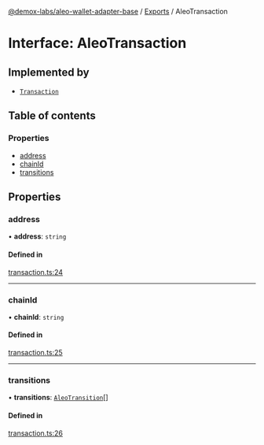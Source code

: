 [@demox-labs/aleo-wallet-adapter-base](../README.md) / [Exports](../modules.md) / AleoTransaction

# Interface: AleoTransaction

## Implemented by

- [`Transaction`](../classes/Transaction.md)

## Table of contents

### Properties

- [address](AleoTransaction.md#address)
- [chainId](AleoTransaction.md#chainid)
- [transitions](AleoTransaction.md#transitions)

## Properties

### address

• **address**: `string`

#### Defined in

[transaction.ts:24](https://github.com/demox-labs/leo-wallet-adapter/blob/d6f035f/packages/core/base/transaction.ts#L24)

___

### chainId

• **chainId**: `string`

#### Defined in

[transaction.ts:25](https://github.com/demox-labs/leo-wallet-adapter/blob/d6f035f/packages/core/base/transaction.ts#L25)

___

### transitions

• **transitions**: [`AleoTransition`](AleoTransition.md)[]

#### Defined in

[transaction.ts:26](https://github.com/demox-labs/leo-wallet-adapter/blob/d6f035f/packages/core/base/transaction.ts#L26)
